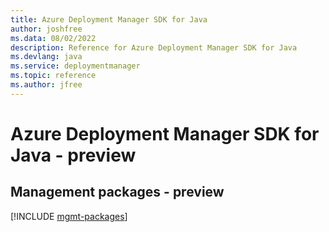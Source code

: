 ```yaml
---
title: Azure Deployment Manager SDK for Java
author: joshfree
ms.data: 08/02/2022
description: Reference for Azure Deployment Manager SDK for Java
ms.devlang: java
ms.service: deploymentmanager
ms.topic: reference
ms.author: jfree
---
```

# Azure Deployment Manager SDK for Java - preview

## Management packages - preview
[!INCLUDE [mgmt-packages](deployment-manager-mgmt-index.md)]